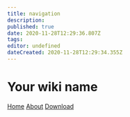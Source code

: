 ```yaml
---
title: navigation
description: 
published: true
date: 2020-11-28T12:29:36.807Z
tags: 
editor: undefined
dateCreated: 2020-11-28T12:29:34.355Z
---
```


# Your wiki name

[Home](home.md)
[About](about.md)
[Download](download.md)